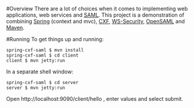 #Overview
There are a lot of choices when it comes to implementing web applications, web services and  [SAML][]. This project is a demonstration of combining [Spring][] (context and mvc), [CXF][], [WS-Security][wss], [OpenSAML][] and [Maven][].

#Running
To get things up and running:

    spring-cxf-saml $ mvn install
    spring-cxf-saml $ cd client
    client $ mvn jetty:run

In a separate shell window:

    spring-cxf-saml $ cd server
    server $ mvn jetty:run

Open http://localhost:9090/client/hello , enter values and select submit.

[saml]: http://en.wikipedia.org/wiki/Security_Assertion_Markup_Language
[opensaml]: https://spaces.internet2.edu/display/OpenSAML/Home/
[maven]: http://maven.apache.org
[wss]: http://en.wikipedia.org/wiki/WS-Security
[cxf]: http://cxf.apache.org/
[spring]: http://www.springsource.org/
